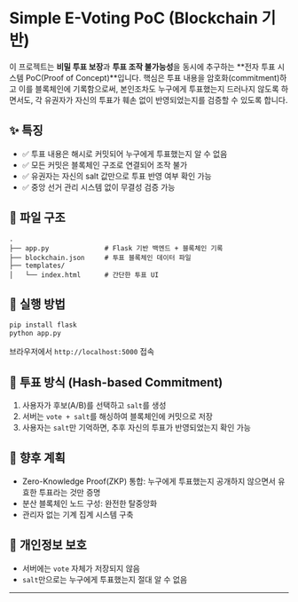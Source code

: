 # Simple E-Voting PoC (Blockchain 기반)

이 프로젝트는 **비밀 투표 보장**과 **투표 조작 불가능성**을 동시에 추구하는 \*\*전자 투표 시스템 PoC(Proof of Concept)\*\*입니다. 핵심은 투표 내용을 암호화(commitment)하고 이를 블록체인에 기록함으로써, 본인조차도 누구에게 투표했는지 드러나지 않도록 하면서도, 각 유권자가 자신의 투표가 훼손 없이 반영되었는지를 검증할 수 있도록 합니다.

## ✨ 특징

* ✅ 투표 내용은 해시로 커밋되어 누구에게 투표했는지 알 수 없음
* ✅ 모든 커밋은 블록체인 구조로 연결되어 조작 불가
* ✅ 유권자는 자신의 salt 값만으로 투표 반영 여부 확인 가능
* ✅ 중앙 선거 관리 시스템 없이 무결성 검증 가능

## 📁 파일 구조

```
.
├── app.py              # Flask 기반 백엔드 + 블록체인 기록
├── blockchain.json     # 투표 블록체인 데이터 파일
├── templates/
│   └── index.html      # 간단한 투표 UI
```

## 🚀 실행 방법

```bash
pip install flask
python app.py
```

브라우저에서 `http://localhost:5000` 접속

## 🔐 투표 방식 (Hash-based Commitment)

1. 사용자가 후보(A/B)를 선택하고 `salt`를 생성
2. 서버는 `vote + salt`를 해싱하여 블록체인에 커밋으로 저장
3. 사용자는 `salt`만 기억하면, 추후 자신의 투표가 반영되었는지 확인 가능

## 🔹 향후 계획

* Zero-Knowledge Proof(ZKP) 통합: 누구에게 투표했는지 공개하지 않으면서 유효한 투표라는 것만 증명
* 분산 블록체인 노드 구성: 완전한 탈중앙화
* 관리자 없는 기계 집계 시스템 구축

## 🚫 개인정보 보호

* 서버에는 `vote` 자체가 저장되지 않음
* `salt`만으로는 누구에게 투표했는지 절대 알 수 없음

---
